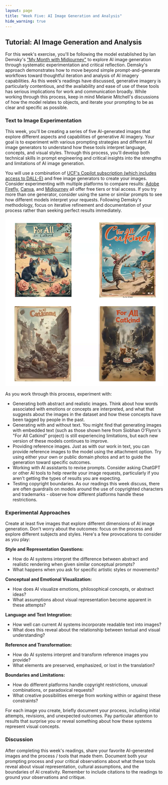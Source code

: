 ```yaml
---
layout: page
title: "Week Five: AI Image Generation and Analysis"
hide_warning: true
---
```


## Tutorial: AI Image Generation and Analysis

For this week's exercise, you'll be following the model established by Ian Demsky's ["My Month with Midjourney"](https://electronicbookreview.com/publications/my-month-with-midjourney/) to explore AI image generation through systematic experimentation and critical reflection. Demsky's approach demonstrates how to move beyond simple prompt-and-generate workflows toward thoughtful iteration and analysis of AI imagery capabilities. As this week's readings have discussed, generative imagery is particularly contentious, and the availability and ease of use of these tools has serious implications for work and communication broadly. While working through this process, keep in mind Melanie Mitchell's discussions of how the model relates to objects, and iterate your prompting to be as clear and specific as possible.

### Text to Image Experimentation

This week, you'll be creating a series of five AI-generated images that explore different aspects and capabilities of generative AI imagery. Your goal is to experiment with various prompting strategies and different AI image generators to understand how these tools interpret language, concepts, and visual styles. Through this process, you'll develop both technical skills in prompt engineering and critical insights into the strengths and limitations of AI image generation.

You will use a combination of [UCF's Copilot subscription (which includes access to DALL-E)](https://cdl.ucf.edu/faculty-multimedia-center-ai-tools/) and free image generators to create your images. Consider experimenting with multiple platforms to compare results: [Adobe Firefly](https://firefly.adobe.com/generate/image), [Canva](https://www.canva.com/), and [Midjourney](https://docs.midjourney.com/hc/en-us/articles/27870399340173-Free-Trials) all offer free tiers or trial access. If you try more than one generator, consider using the same or similar prompts to see how different models interpret your requests. Following Demsky's methodology, focus on iterative refinement and documentation of your process rather than seeking perfect results immediately.

![For All Catkind](catkind.png)

As you work through this process, experiment with:

- Generating both abstract and realistic images. Think about how words associated with emotions or concepts are interpreted, and what that suggests about the images in the dataset and how these concepts have been tagged by people in the past.
- Generating with and without text. You might find that generating images with embedded text (such as those shown here from Siobhan O'Flynn's "For All Catkind" project) is still experiencing limitations, but each new version of these models continues to improve.
- Providing reference images. Just as with our work in text, you can provide reference images to the model using the attachment option. Try using either your own or public domain photos and art to guide the generation toward specific outcomes.
- Working with AI assistants to revise prompts. Consider asking ChatGPT or other AI tools to help rewrite your image requests, particularly if you aren't getting the types of results you are expecting.
- Testing copyright boundaries. As our readings this week discuss, there are often guardrails on models around the use of copyrighted characters and trademarks - observe how different platforms handle these restrictions.

### Experimental Approaches

Create at least five images that explore different dimensions of AI image generation. Don't worry about the outcomes: focus on the process and explore different subjects and styles. Here's a few provocations to consider as you play:

**Style and Representation Questions:**
- How do AI systems interpret the difference between abstract and realistic rendering when given similar conceptual prompts?
- What happens when you ask for specific artistic styles or movements?

**Conceptual and Emotional Visualization:**
- How does AI visualize emotions, philosophical concepts, or abstract ideas?
- What assumptions about visual representation become apparent in these attempts?

**Language and Text Integration:**
- How well can current AI systems incorporate readable text into images?
- What does this reveal about the relationship between textual and visual understanding?

**Reference and Transformation:**
- How do AI systems interpret and transform reference images you provide?
- What elements are preserved, emphasized, or lost in the translation?

**Boundaries and Limitations:**
- How do different platforms handle copyright restrictions, unusual combinations, or paradoxical requests?
- What creative possibilities emerge from working within or against these constraints?

For each image you create, briefly document your process, including initial attempts, revisions, and unexpected outcomes. Pay particular attention to results that surprise you or reveal something about how these systems represent visual concepts.

### Discussion

After completing this week's readings, share your favorite AI-generated images and the process / tools that made them. Document both your prompting process and your critical observations about what these tools reveal about visual representation, cultural assumptions, and the boundaries of AI creativity. Remember to include citations to the readings to ground your observations and critique. 